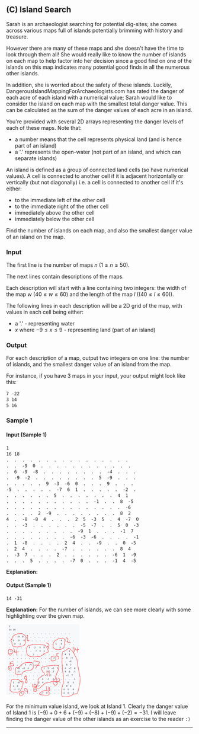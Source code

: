## (C) Island Search

Sarah is an archaeologist searching for potential dig-sites; she comes across various maps full of islands potentially brimming with history and treasure. 

However there are many of these maps and she doesn't have the time to look through them all! She would really like to know the number of islands on each map to help factor into her decision since a good find on one of the islands on this map indicates many potential good finds in all the numerous other islands.

In addition, she is worried about the safety of these islands. Luckily, DangerousIslandMappingForArchaeologists.com has rated the danger of each acre of each island with a numerical value; Sarah would like to consider the island on each map with the smallest total danger value. This can be calculated as the sum of the danger values of each acre in an island. 

You're provided with several 2D arrays representing the danger levels of each of these maps. Note that:
- a number means that the cell represents physical land (and is hence part of an island)
- a '.' represents the open-water (not part of an island, and which can separate islands)

An island is defined as a group of connected land cells (so have numerical values). A cell is connected to another cell if it is adjacent horizontally or vertically (but not diagonally) i.e. a cell is connected to another cell if it's either:
- to the immediate left of the other cell
- to the immediate right of the other cell
- immediately above the other cell
- immediately below the other cell

Find the number of islands on each map, and also the smallest danger value of an island on the map.

### Input

The first line is the number of maps $n$ ($1 \leq n \leq 50$). 

The next lines contain descriptions of the maps. 

Each description will start with a line containing two integers: the width of the map $w$ ($40 \leq w \leq 60$) and the length of the map $l$ (($40 \leq l \leq 60$)).

The following lines in each description will be a 2D grid of the map, with values in each cell being either:
- a '.' - representing water 
- $x$ where $-9 \leq x \leq 9$ - representing land (part of an island)

### Output

For each description of a map, output two integers on one line: the number of islands, and the smallest danger value of an island from the map.

For instance, if you have 3 maps in your input, your output might look like this:

```
7 -22
3 14
5 16
```

### Sample 1

#### Input (Sample 1)

```
1
16 18
.  .  .  .  .  .  .  .  .  .  .  .  .  .  .  .
.  .  -9  0  .  .  .  .  .  .  .  .  .  .  .  .
.  6  -9  -8  .  .  .  .  .  .  .  .  -4  .  .  .
.  -9  -2  .  .  .  .  .  .  .  .  5  -9  .  .  .
.  .  .  .  .  9  -3  -6  0  .  .  .  9  .  .  .
-5  .  .  .  .  .  -7  6  1  .  .  .  .  .  -2  .
.  .  .  .  .  .  5  .  .  .  .  .  .  .  4  1
.  .  .  .  .  .  .  .  .  .  .  -1  .  .  8  -5
.  .  .  .  .  .  .  .  .  .  .  .  .  .  .  -6
.  .  .  .  2  -9  .  .  .  .  .  .  .  .  8  2
4  .  -8  -8  4  .  .  .  2  5  -3  5  .  4  -7  0
.  .  -3  .  .  .  .  .  .  -5  -7  .  .  5  0  -3
.  .  .  .  .  .  .  .  .  -9  1  .  .  .  -1  7
.  .  .  .  .  .  .  .  -6  -3  -6  .  .  .  .  -1
.  1  -8  .  .  .  .  2  4  .  .  -9  .  .  0  -5
.  2  4  .  .  .  .  -7  .  .  .  .  .  .  8  4
.  -3  7  .  .  .  2  .  .  .  .  .  .  -6  1  -9
.  .  .  5  .  .  .  .  -7  0  .  .  .  -1  4  -5
```

**Explanation:** 
#### Output (Sample 1)
```
14 -31
```

**Explanation:** For the number of islands, we can see more clearly with some highlighting over the given map.

<img src="assets/islandHighlighting.png" alt="An annotated image of the input" width="200">

For the minimum value island, we look at Island 1. Clearly the danger value of Island 1 is $(-9) + 0 + 6 + (-9) + (-8) + (-9) + (-2) = -31$.
I will leave finding the danger value of the other islands as an exercise to the reader `:)`

--- 

